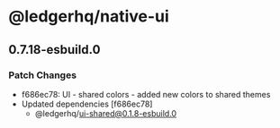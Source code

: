 # @ledgerhq/native-ui

## 0.7.18-esbuild.0

### Patch Changes

- f686ec78: UI - shared colors - added new colors to shared themes
- Updated dependencies [f686ec78]
  - @ledgerhq/ui-shared@0.1.8-esbuild.0
